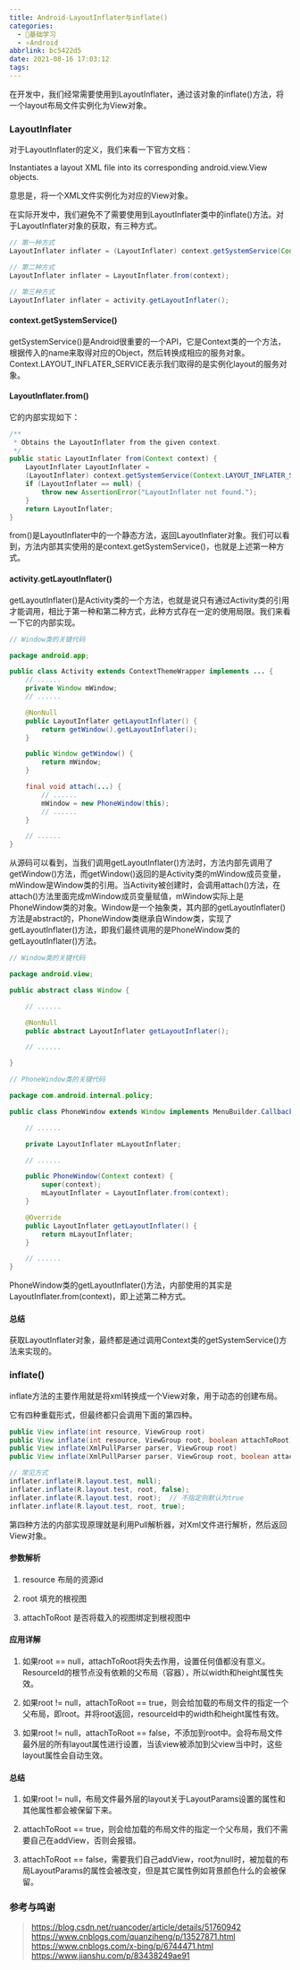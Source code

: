 ```yaml
---
title: Android-LayoutInflater与inflate()
categories:
  - 🌙基础学习
  - ⭐Android
abbrlink: bc5422d5
date: 2021-08-16 17:03:12
tags:
---
```


在开发中，我们经常需要使用到LayoutInflater，通过该对象的inflate()方法，将一个layout布局文件实例化为View对象。

### LayoutInflater

对于LayoutInflater的定义，我们来看一下官方文档：

Instantiates a layout XML file into its corresponding android.view.View objects.

意思是，将一个XML文件实例化为对应的View对象。

<!--more-->

在实际开发中，我们避免不了需要使用到LayoutInflater类中的inflate()方法。对于LayoutInflater对象的获取，有三种方式。

``` java
// 第一种方式
LayoutInflater inflater = (LayoutInflater) context.getSystemService(Context.LAYOUT_INFLATER_SERVICE);

// 第二种方式
LayoutInflater inflater = LayoutInflater.from(context);

// 第三种方式
LayoutInflater inflater = activity.getLayoutInflater();
```

#### context.getSystemService()

getSystemService()是Android很重要的一个API，它是Context类的一个方法，根据传入的name来取得对应的Object，然后转换成相应的服务对象。Context.LAYOUT_INFLATER_SERVICE表示我们取得的是实例化layout的服务对象。

#### LayoutInflater.from()

它的内部实现如下：

``` java
/**
 * Obtains the LayoutInflater from the given context.
 */
public static LayoutInflater from(Context context) {
    LayoutInflater LayoutInflater =
    (LayoutInflater) context.getSystemService(Context.LAYOUT_INFLATER_SERVICE);
    if (LayoutInflater == null) {
        throw new AssertionError("LayoutInflater not found.");
    }
    return LayoutInflater;
}
```

from()是LayoutInflater中的一个静态方法，返回LayoutInflater对象。我们可以看到，方法内部其实使用的是context.getSystemService()，也就是上述第一种方式。

#### activity.getLayoutInflater()

getLayoutInflater()是Activity类的一个方法，也就是说只有通过Activity类的引用才能调用，相比于第一种和第二种方式，此种方式存在一定的使用局限。我们来看一下它的内部实现。

``` java
// Window类的关键代码

package android.app;

public class Activity extends ContextThemeWrapper implements ... {
    // ......
    private Window mWindow;
    // ......

    @NonNull
    public LayoutInflater getLayoutInflater() {
        return getWindow().getLayoutInflater();
    }

    public Window getWindow() {
        return mWindow;
    }

    final void attach(...) {
        // ......
        mWindow = new PhoneWindow(this);
        // ......
    }

    // ......
}
```

从源码可以看到，当我们调用getLayoutInflater()方法时，方法内部先调用了getWindow()方法，而getWindow()返回的是Activity类的mWindow成员变量，mWindow是Window类的引用。当Activity被创建时，会调用attach()方法，在attach()方法里面完成mWindow成员变量赋值，mWindow实际上是PhoneWindow类的对象。Window是一个抽象类，其内部的getLayoutInflater()方法是abstract的，PhoneWindow类继承自Window类，实现了getLayoutInflater()方法，即我们最终调用的是PhoneWindow类的getLayoutInflater()方法。

``` java
// Window类的关键代码

package android.view;

public abstract class Window {

    // ......

    @NonNull
    public abstract LayoutInflater getLayoutInflater();

    // ......

}
```

``` java
// PhoneWindow类的关键代码

package com.android.internal.policy;

public class PhoneWindow extends Window implements MenuBuilder.Callback {

    // ......

    private LayoutInflater mLayoutInflater;

    // ......

    public PhoneWindow(Context context) {
        super(context);
        mLayoutInflater = LayoutInflater.from(context);
    }

    @Override
    public LayoutInflater getLayoutInflater() {
        return mLayoutInflater;
    }

    // ......
}
```

PhoneWindow类的getLayoutInflater()方法，内部使用的其实是LayoutInflater.from(context)，即上述第二种方式。

#### 总结

获取LayoutInflater对象，最终都是通过调用Context类的getSystemService()方法来实现的。

### inflate()

inflate方法的主要作用就是将xml转换成一个View对象，用于动态的创建布局。

它有四种重载形式，但最终都只会调用下面的第四种。

``` java
public View inflate(int resource, ViewGroup root)
public View inflate(int resource, ViewGroup root, boolean attachToRoot)
public View inflate(XmlPullParser parser, ViewGroup root)
public View inflate(XmlPullParser parser, ViewGroup root, boolean attachToRoot)

// 常见方式
inflater.inflate(R.layout.test, null);
inflater.inflate(R.layout.test, root, false);
inflater.inflate(R.layout.test, root);  // 不指定则默认为true
inflater.inflate(R.layout.test, root, true);
```

第四种方法的内部实现原理就是利用Pull解析器，对Xml文件进行解析，然后返回View对象。

#### 参数解析

1. resource 布局的资源id

2. root 填充的根视图

3. attachToRoot 是否将载入的视图绑定到根视图中

#### 应用详解

1. 如果root == null，attachToRoot将失去作用，设置任何值都没有意义。ResourceId的根节点没有依赖的父布局（容器），所以width和height属性失效。

2. 如果root != null，attachToRoot == true，则会给加载的布局文件的指定一个父布局，即root。并将root返回，resourceId中的width和height属性有效。

3. 如果root != null，attachToRoot == false，不添加到root中。会将布局文件最外层的所有layout属性进行设置，当该view被添加到父view当中时，这些layout属性会自动生效。

#### 总结

1. 如果root != null，布局文件最外层的layout关于LayoutParams设置的属性和其他属性都会被保留下来。

2. attachToRoot == true，则会给加载的布局文件的指定一个父布局，我们不需要自己在addView，否则会报错。

3. attachToRoot == false，需要我们自己addView，root为null时，被加载的布局LayoutParams的属性会被改变，但是其它属性例如背景颜色什么的会被保留。

### 参考与鸣谢

> <https://blog.csdn.net/ruancoder/article/details/51760942>
> <https://www.cnblogs.com/quanziheng/p/13527871.html>
> <https://www.cnblogs.com/x-bing/p/6744471.html>
> <https://www.jianshu.com/p/83438249ae91>
